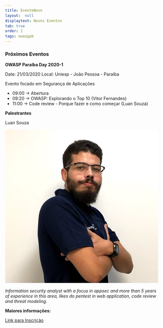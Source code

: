 ```yaml
---
title: EventoNovo
layout:  null
displaytext: Novos Eventos
tab: true
order: 1
tags: owasppb
---
```


### Próximos Eventos

**OWASP Paraíba Day 2020-1**

Date: 21/03/2020
Local: Uniesp - João Pessoa - Paraíba

Evento focado em Segurança de Aplicações

* 09:00 -> Abertura
* 09:20 -> OWASP: Explorando o Top 10 (Vitor Fernandes)
* 11:00 -> Code review - Porque fazer e como começar (Luan Souza)

**Palestrantes**

Luan Souza

![Luan](/assets/images/luan_souza.jpg)

_Information security analyst with a focus in appsec and more than 5 years of experience in this area, likes do pentest in web application, code review and  threat modeling._


**Maiores informações:**

[Link para Inscrição](https://www.meetup.com/OWASP-Paraiba-Chapter/events/265154176/)